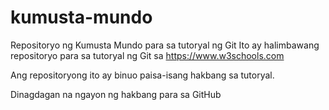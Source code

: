 # kumusta-mundo
Repositoryo ng Kumusta Mundo para sa tutoryal ng Git
Ito ay halimbawang repositoryo para sa tutoryal ng Git sa https://www.w3schools.com

Ang repositoryong ito ay binuo paisa-isang hakbang sa tutoryal.

Dinagdagan na ngayon ng hakbang para sa GitHub
